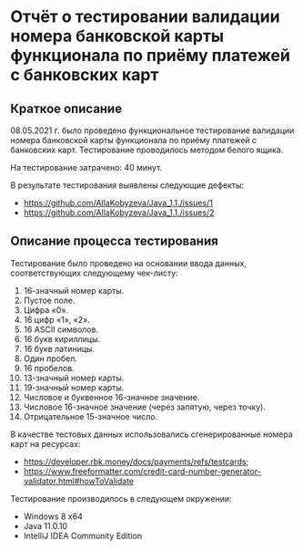 # Отчёт о тестировании валидации номера банковской карты функционала по приёму платежей с банковских карт

## Краткое описание

08.05.2021 г. было проведено функциональное тестирование валидации номера банковской карты функционала по приёму платежей с банковских карт. Тестирование проводилось методом белого ящика.

На тестирование затрачено: 40 минут.

В результате тестирования выявлены следующие дефекты:
* https://github.com/AllaKobyzeva/Java_1.1./issues/1
* https://github.com/AllaKobyzeva/Java_1.1./issues/2

## Описание процесса тестирования

Тестирование было проведено на основании ввода данных, соответствующих следующему чек-листу:
1. 16-значный номер карты.
2. Пустое поле.
3. Цифра «0».
4. 16 цифр «1», «2».
5. 16 ASCII символов.
6. 16 букв кириллицы.
7. 16 букв латиницы.
8. Один пробел.
9. 16 пробелов.
10. 13-значный номер карты.
11. 19-значный номер карты.
12. Числовое и буквенное 16-значное значение.
13. Числовое 16-значное значение (через запятую, через точку).
14. Отрицательное 15-значное число.

В качестве тестовых данных использовались сгенерированные номера карт на ресурсах:
* https://developer.rbk.money/docs/payments/refs/testcards; 
* https://www.freeformatter.com/credit-card-number-generator-validator.html#howToValidate

Тестирование производилось в следующем окружении:
* Windows 8 x64
* Java 11.0.10
* IntelliJ IDEA Community Edition

